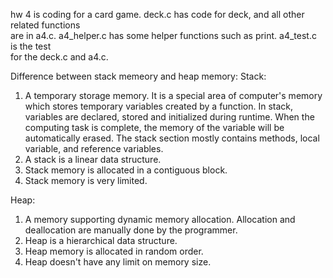 hw 4 is coding for a card game. deck.c has code for deck, and all other related functions\
are in a4.c.  a4_helper.c has some helper functions such as print.  a4_test.c is the test\
for the deck.c and a4.c.

Difference between stack memeory and heap memory:
Stack:
1. A temporary storage memory. It is a special area of computer's memory which stores temporary variables created by a function. In stack, variables are declared, stored and initialized during runtime.  When the computing task is complete, the memory of the variable will be automatically erased. The stack section mostly contains methods, local variable, and reference variables.
2. A stack is a linear data structure.
3. Stack memory is allocated in a contiguous block.
4. Stack memory is very limited.

Heap:
1. A memory supporting dynamic memory allocation.  Allocation and deallocation are manually done by the programmer.
2. Heap is a hierarchical data structure.
3. Heap memory is allocated in random order.
4. Heap doesn't have any limit on memory size.